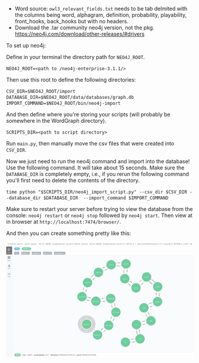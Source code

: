 - Word source: `owl3_relevant_fields.txt` needs to be tab delmited with the columns being word, alphagram, definition, probability, playability, front_hooks, back_hooks but with no headers.
- Download the .tar community neo4j version, not the pkg. https://neo4j.com/download/other-releases/#drivers

To set up neo4j:

Define in your terminal the directory path for `NEO4J_ROOT`.
```
NEO4J_ROOT=<path to /neo4j-enterprise-3.1.1/>
```

Then use this root to define the following directories:

```
CSV_DIR=$NEO4J_ROOT/import
DATABASE_DIR=$NEO4J_ROOT/data/databases/graph.db
IMPORT_COMMAND=$NEO4J_ROOT/bin/neo4j-import
```

And then define where you're storing your scripts (will probably be somewhere
in the WordGraph directory).
```
SCRIPTS_DIR=<path to script directory>
```

Run `main.py`, then manually move the csv files that were created into `CSV_DIR`.

Now we just need to run the neo4j command and import into the database! Use the following command. It will take about 15 seconds. Make sure the `DATABASE_DIR` is completely empty, i.e., if you rerun the following command you'll first need to delete the contents of the directory.

```
time python "$SCRIPTS_DIR/neo4j_import_script.py" --csv_dir $CSV_DIR --database_dir $DATABASE_DIR  --import_command $IMPORT_COMMAND
```

Make sure to restart your server before trying to view the database from the console: `neo4j restart` or `neo4j stop` followed by `neo4j start`. Then view at in browser at `http://localhost:7474/browser/`.

And then you can create something pretty like this:

![](https://github.com/jwnorman/WordGraph/blob/master/images/two_to_thirteen.png)
